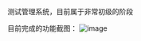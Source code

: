 测试管理系统，目前属于非常初级的阶段

目前完成的功能截图：
![image](https://user-images.githubusercontent.com/5211144/123432931-7e757080-d5fd-11eb-97ce-7d56e3783e9b.png)
